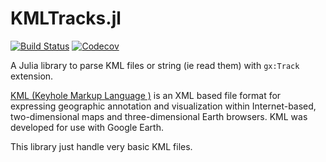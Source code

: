 # KMLTracks.jl

[![Build Status](https://travis-ci.com/scls19fr/KMLTracks.jl.svg?branch=master)](https://travis-ci.com/scls19fr/KMLTracks.jl)
[![Codecov](https://codecov.io/gh/scls19fr/KMLTracks.jl/branch/master/graph/badge.svg)](https://codecov.io/gh/scls19fr/KMLTracks.jl)

A Julia library to parse KML files or string (ie read them) with `gx:Track` extension.

[KML (Keyhole Markup Language
)](https://en.wikipedia.org/wiki/Keyhole_Markup_Language) is an XML based file format for expressing geographic annotation and visualization within Internet-based, two-dimensional maps and three-dimensional Earth browsers. KML was developed for use with Google Earth.

This library just handle very basic KML files.
